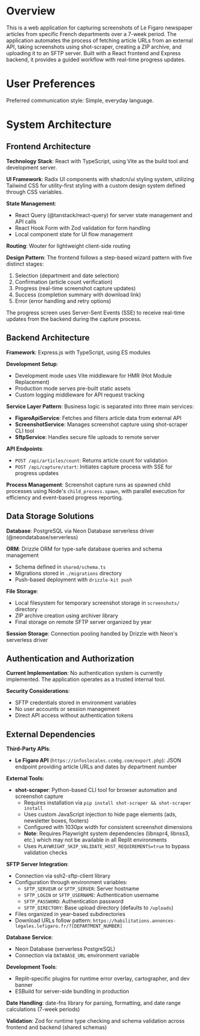 # Overview

This is a web application for capturing screenshots of Le Figaro newspaper articles from specific French departments over a 7-week period. The application automates the process of fetching article URLs from an external API, taking screenshots using shot-scraper, creating a ZIP archive, and uploading it to an SFTP server. Built with a React frontend and Express backend, it provides a guided workflow with real-time progress updates.

# User Preferences

Preferred communication style: Simple, everyday language.

# System Architecture

## Frontend Architecture

**Technology Stack**: React with TypeScript, using Vite as the build tool and development server.

**UI Framework**: Radix UI components with shadcn/ui styling system, utilizing Tailwind CSS for utility-first styling with a custom design system defined through CSS variables.

**State Management**: 
- React Query (@tanstack/react-query) for server state management and API calls
- React Hook Form with Zod validation for form handling
- Local component state for UI flow management

**Routing**: Wouter for lightweight client-side routing

**Design Pattern**: The frontend follows a step-based wizard pattern with five distinct stages:
1. Selection (department and date selection)
2. Confirmation (article count verification)
3. Progress (real-time screenshot capture updates)
4. Success (completion summary with download link)
5. Error (error handling and retry options)

The progress screen uses Server-Sent Events (SSE) to receive real-time updates from the backend during the capture process.

## Backend Architecture

**Framework**: Express.js with TypeScript, using ES modules

**Development Setup**: 
- Development mode uses Vite middleware for HMR (Hot Module Replacement)
- Production mode serves pre-built static assets
- Custom logging middleware for API request tracking

**Service Layer Pattern**: Business logic is separated into three main services:
- **FigaroApiService**: Fetches and filters article data from external API
- **ScreenshotService**: Manages screenshot capture using shot-scraper CLI tool
- **SftpService**: Handles secure file uploads to remote server

**API Endpoints**:
- `POST /api/articles/count`: Returns article count for validation
- `POST /api/capture/start`: Initiates capture process with SSE for progress updates

**Process Management**: Screenshot capture runs as spawned child processes using Node's `child_process.spawn`, with parallel execution for efficiency and event-based progress reporting.

## Data Storage Solutions

**Database**: PostgreSQL via Neon Database serverless driver (@neondatabase/serverless)

**ORM**: Drizzle ORM for type-safe database queries and schema management
- Schema defined in `shared/schema.ts`
- Migrations stored in `./migrations` directory
- Push-based deployment with `drizzle-kit push`

**File Storage**: 
- Local filesystem for temporary screenshot storage in `screenshots/` directory
- ZIP archive creation using archiver library
- Final storage on remote SFTP server organized by year

**Session Storage**: Connection pooling handled by Drizzle with Neon's serverless driver

## Authentication and Authorization

**Current Implementation**: No authentication system is currently implemented. The application operates as a trusted internal tool.

**Security Considerations**: 
- SFTP credentials stored in environment variables
- No user accounts or session management
- Direct API access without authentication tokens

## External Dependencies

**Third-Party APIs**:
- **Le Figaro API** (`https://infoslocales.ccmbg.com/export.php`): JSON endpoint providing article URLs and dates by department number

**External Tools**:
- **shot-scraper**: Python-based CLI tool for browser automation and screenshot capture
  - Requires installation via `pip install shot-scraper && shot-scraper install`
  - Uses custom JavaScript injection to hide page elements (ads, newsletter boxes, footers)
  - Configured with 1030px width for consistent screenshot dimensions
  - **Note**: Requires Playwright system dependencies (libnspr4, libnss3, etc.) which may not be available in all Replit environments
  - Uses `PLAYWRIGHT_SKIP_VALIDATE_HOST_REQUIREMENTS=true` to bypass validation checks

**SFTP Server Integration**:
- Connection via ssh2-sftp-client library
- Configuration through environment variables:
  - `SFTP_SERVEUR` or `SFTP_SERVER`: Server hostname
  - `SFTP_LOGIN` or `SFTP_USERNAME`: Authentication username
  - `SFTP_PASSWORD`: Authentication password
  - `SFTP_DIRECTORY`: Base upload directory (defaults to `/uploads`)
- Files organized in year-based subdirectories
- Download URLs follow pattern: `https://habilitations.annonces-legales.lefigaro.fr/?[DEPARTMENT_NUMBER]`

**Database Service**:
- Neon Database (serverless PostgreSQL)
- Connection via `DATABASE_URL` environment variable

**Development Tools**:
- Replit-specific plugins for runtime error overlay, cartographer, and dev banner
- ESBuild for server-side bundling in production

**Date Handling**: date-fns library for parsing, formatting, and date range calculations (7-week periods)

**Validation**: Zod for runtime type checking and schema validation across frontend and backend (shared schemas)